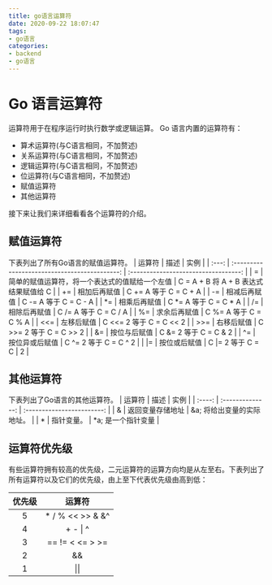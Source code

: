 ```yaml
---
title: go语言运算符
date: 2020-09-22 18:07:47
tags:
- go语言
categories: 
- backend
- go语言
---
```

# Go 语言运算符
运算符用于在程序运行时执行数学或逻辑运算。
Go 语言内置的运算符有：

* 算术运算符(与C语言相同，不加赘述)
* 关系运算符(与C语言相同，不加赘述)
* 逻辑运算符(与C语言相同，不加赘述)
* 位运算符(与C语言相同，不加赘述)
* 赋值运算符
* 其他运算符

接下来让我们来详细看看各个运算符的介绍。
<!-- more -->

## 赋值运算符
下表列出了所有Go语言的赋值运算符。
| 运算符 | 描述                                           | 实例                                  |
| :---: | :-------------------------------------------: | :----------------------------------: |
| =      | 简单的赋值运算符，将一个表达式的值赋给一个左值 | C = A + B 将 A + B 表达式结果赋值给 C |
| +=     | 相加后再赋值                                   | C += A 等于 C = C + A                 |
| -=     | 相减后再赋值                                   | C -= A 等于 C = C - A                 |
| \*=     | 相乘后再赋值                                   | C \*= A 等于 C = C \* A                 |
| /=     | 相除后再赋值                                   | C /= A 等于 C = C / A                 |
| %=     | 求余后再赋值                                   | C %= A 等于 C = C % A                 |
| <<=    | 左移后赋值                                     | C <<= 2 等于 C = C << 2               |
| >>=    | 右移后赋值                                     | C >>= 2 等于 C = C >> 2               |
| &=     | 按位与后赋值                                   | C &= 2 等于 C = C & 2                 |
| ^=     | 按位异或后赋值                                 | C ^= 2 等于 C = C ^ 2                 |
| \|=    | 按位或后赋值                                   | C \|= 2 等于 C = C \| 2               |

## 其他运算符
下表列出了Go语言的其他运算符。
| 运算符 |       描述       |            实例            |
| :----: | :--------------: | :------------------------: |
|   &    | 返回变量存储地址 | &a; 将给出变量的实际地址。 |
|   *    |    指针变量。    |     \*a; 是一个指针变量     |

## 运算符优先级

有些运算符拥有较高的优先级，二元运算符的运算方向均是从左至右。下表列出了所有运算符以及它们的优先级，由上至下代表优先级由高到低：

| 优先级 |      运算符      |
| :----: | :--------------: |
|   5    | * / % << >> & &^ |
|   4    |     + - \| ^     |
|   3    | == != < <= > >=  |
|   2    |        &&        |
|   1    |       \|\|       |
